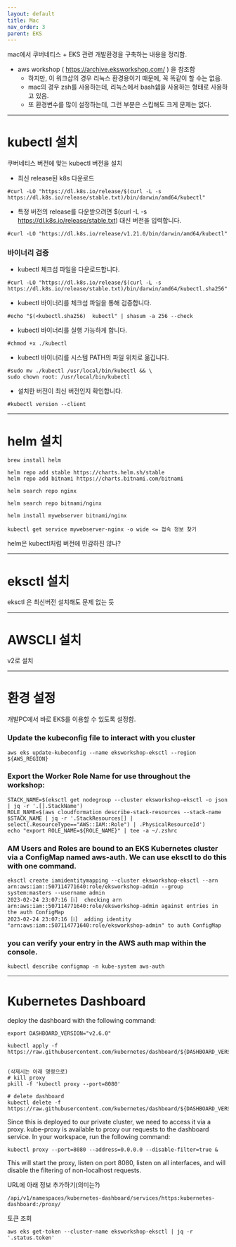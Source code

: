 ```yaml
---
layout: default
title: Mac
nav_order: 3
parent: EKS
---
```


mac에서 쿠버네티스 + EKS 관련 개발환경을 구축하는 내용을 정리함.

 * aws workshop ( https://archive.eksworkshop.com/ ) 을 참조함
   + 하지만, 이 워크샵의 경우 리눅스 환경용이기 때문에, 꼭 똑같이 할 수는 없음.
   + mac의 경우 zsh를 사용하는데, 리눅스에서 bash쉡을 사용하는 형태로 사용하고 있음.
   + 또 환경변수를 많이 설정하는데, 그런 부분은 스킵해도 크게 문제는 없다.


---
# kubectl 설치
쿠버네티스 버전에 맞는 kubectl 버전을 설치

* 최신 release된 k8s 다운로드
```
#curl -LO "https://dl.k8s.io/release/$(curl -L -s https://dl.k8s.io/release/stable.txt)/bin/darwin/amd64/kubectl"
```

* 특정 버전의 release를 다운받으려면 $(curl -L -s https://dl.k8s.io/release/stable.txt) 대신 버전을 입력합니다.
```
#curl -LO "https://dl.k8s.io/release/v1.21.0/bin/darwin/amd64/kubectl"
```

### 바이너리 검증

* kubectl 체크섬 파일을 다운로드합니다.
```
#curl -LO "https://dl.k8s.io/release/$(curl -L -s https://dl.k8s.io/release/stable.txt)/bin/darwin/amd64/kubectl.sha256"
```


* kubectl 바이너리를 체크섬 파일을 통해 검증합니다.
```
#echo "$(<kubectl.sha256)  kubectl" | shasum -a 256 --check
```

* kubectl 바이너리를 실행 가능하게 합니다.
```
#chmod +x ./kubectl
```

* kubectl 바이너리를 시스템 PATH의 파일 위치로 옮깁니다.
```
#sudo mv ./kubectl /usr/local/bin/kubectl && \
sudo chown root: /usr/local/bin/kubectl
```

* 설치한 버전이 최신 버전인지 확인합니다.
```
#kubectl version --client
```


---
# helm 설치

```
brew install helm

helm repo add stable https://charts.helm.sh/stable
helm repo add bitnami https://charts.bitnami.com/bitnami

helm search repo nginx

helm search repo bitnami/nginx

helm install mywebserver bitnami/nginx

kubectl get service mywebserver-nginx -o wide <= 접속 정보 찾기
```

helm은 kubectl처럼 버전에 민감하진 않나?


---
# eksctl 설치
eksctl 은 최신버전 설치해도 문제 없는 듯


---
# AWSCLI 설치
v2로 설치


---
# 환경 설정

개발PC에서 바로 EKS를 이용할 수 있도록 설정함.



### Update the kubeconfig file to interact with you cluster
```
aws eks update-kubeconfig --name eksworkshop-eksctl --region ${AWS_REGION}
```

### Export the Worker Role Name for use throughout the workshop:
```
STACK_NAME=$(eksctl get nodegroup --cluster eksworkshop-eksctl -o json | jq -r '.[].StackName')
ROLE_NAME=$(aws cloudformation describe-stack-resources --stack-name $STACK_NAME | jq -r '.StackResources[] | select(.ResourceType=="AWS::IAM::Role") | .PhysicalResourceId')
echo "export ROLE_NAME=${ROLE_NAME}" | tee -a ~/.zshrc
```

### AM Users and Roles are bound to an EKS Kubernetes cluster via a ConfigMap named aws-auth. We can use eksctl to do this with one command.
```
eksctl create iamidentitymapping --cluster eksworkshop-eksctl --arn arn:aws:iam::507114771640:role/eksworkshop-admin --group system:masters --username admin
2023-02-24 23:07:16 [ℹ]  checking arn arn:aws:iam::507114771640:role/eksworkshop-admin against entries in the auth ConfigMap
2023-02-24 23:07:16 [ℹ]  adding identity "arn:aws:iam::507114771640:role/eksworkshop-admin" to auth ConfigMap
```

### you can verify your entry in the AWS auth map within the console.
```
kubectl describe configmap -n kube-system aws-auth  
```


---
# Kubernetes Dashboard

deploy the dashboard with the following command:
```
export DASHBOARD_VERSION="v2.6.0"

kubectl apply -f https://raw.githubusercontent.com/kubernetes/dashboard/${DASHBOARD_VERSION}/aio/deploy/recommended.yaml


(삭제시는 아래 명령으로)
# kill proxy
pkill -f 'kubectl proxy --port=8080'

# delete dashboard
kubectl delete -f https://raw.githubusercontent.com/kubernetes/dashboard/${DASHBOARD_VERSION}/aio/deploy/recommended.yaml
```

Since this is deployed to our private cluster, we need to access it via a proxy. kube-proxy is available to proxy our requests to the dashboard service. In your workspace, run the following command:
```
kubectl proxy --port=8080 --address=0.0.0.0 --disable-filter=true &
```
This will start the proxy, listen on port 8080, listen on all interfaces, and will disable the filtering of non-localhost requests.


URL에 아래 정보 추가하기(의미는?)
```
/api/v1/namespaces/kubernetes-dashboard/services/https:kubernetes-dashboard:/proxy/
```

토큰 조회
```
aws eks get-token --cluster-name eksworkshop-eksctl | jq -r '.status.token'
```
